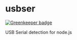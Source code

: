 # usbser

[![Greenkeeper badge](https://badges.greenkeeper.io/taoyuan/usbser.svg)](https://greenkeeper.io/)

USB Serial detection for node.js
